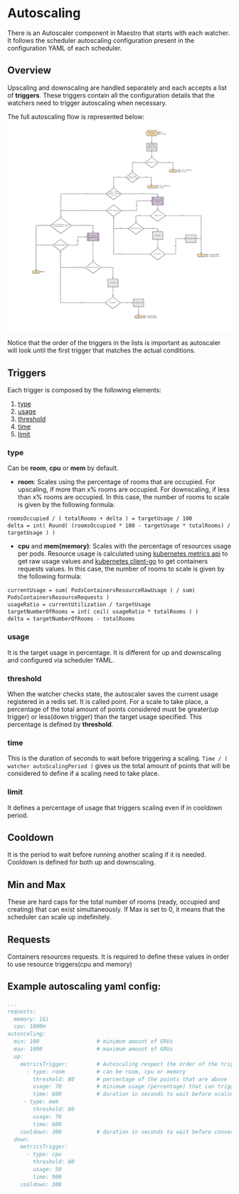 Autoscaling
========

There is an Autoscaler component in Maestro that starts with each watcher. It follows the scheduler autoscaling configuration present in the configuration YAML of each scheduler.

## Overview
Upscaling and downscaling are handled separately and each accepts a list of **triggers**.
These triggers contain all the configuration details that the watchers need to trigger autoscaling when necessary. 

The full autoscaling flow is represented below:
![flow](./AutoscalingFlow.png "Autoscaling flow")

Notice that the order of the triggers in the lists is important as autoscaler will look until the first trigger that matches the actual conditions.

## Triggers
Each trigger is composed by the following elements:

1. [type](#type)
2. [usage](#usage)
3. [threshold](#threshold)
4. [time](#time)
5. [limit](#limit)

### type
Can be **room**, **cpu** or **mem** by default.
- **room**:
Scales using the percentage of rooms that are occupied. For upscaling, if more than x% rooms are occupied. For downscaling, if less than x% rooms are occupied.
In this case, the number of rooms to scale is given by the following formula:
```
roomsOccupied / ( totalRooms + delta ) = targetUsage / 100
delta = int( Round( (roomsOccupied * 100 - targetUsage * totalRooms) / targetUsage ) )
```

- **cpu** and **mem(memory)**:
Scales with the percentage of resources usage per pods. Resource usage is calculated using [kubernetes metrics api](https://github.com/kubernetes/metrics) to get raw usage values and [kubernetes client-go](https://github.com/kubernetes/client-go) to get containers requests values.
In this case, the number of rooms to scale is given by the following formula:
```
currentUsage = sum( PodsContainersResourceRawUsage ) / sum( PodsContainersResourceRequests )
usageRatio = currentUtilization / targetUsage
targetNumberOfRooms = int( ceil( usageRatio * totalRooms ) )
delta = targetNumberOfRooms - totalRooms
```

### usage
It is the target usage in percentage. It is different for up and downscaling and configured via scheduler YAML.

### threshold
When the watcher checks state, the autoscaler saves the current usage registered in a redis set. It is called point. For a scale to take place, a percentage of the total amount of points considered must be greater(up trigger) or less(down trigger) than the target usage specified. This percentage is defined by **threshold**.


### time
This is the duration of seconds to wait before triggering a scaling. 
```Time / ( watcher autoScalingPeriod )``` gives us the total amount of points that will be considered to define if a scaling need to take place.

### limit
It defines a percentage of usage that triggers scaling even if in cooldown period.

## Cooldown
It is the period to wait before running another scaling if it is needed. Cooldown is defined for both up and downscaling.

## Min and Max
These are hard caps for the total number of rooms (ready, occupied and creating) that can exist simultaneously. If Max is set to 0, it means that the scheduler can scale up indefinitely.

## Requests
Containers resources requests. It is required to define these values in order to use resource triggers(cpu and memory)

## Example autoscaling yaml config:

```yaml
...
requests:               
  memory: 1Gi              
  cpu: 1000m                
autoscaling:
  min: 100                  # minimum amount of GRUs
  max: 1000                 # maximum amount of GRUs
  up:
    metricsTrigger:         # Autoscaling respect the order of the triggers. The first that matches will autoscale
      - type: room          # can be room, cpu or memory
        threshold: 80       # percentage of the points that are above 'usage' needed to trigger scale up
        usage: 70           # minimum usage (percentage) that can trigger the scaling policy
        time: 600           # duration in seconds to wait before scaling policy takes place
     - type: mem            
        threshold: 80       
        usage: 70           
        time: 600           
    cooldown: 300           # duration in seconds to wait before consecutive scaling 
  down:
    metricsTrigger:
      - type: cpu
        threshold: 80       
        usage: 50           
        time: 900           
    cooldown: 300           
```
